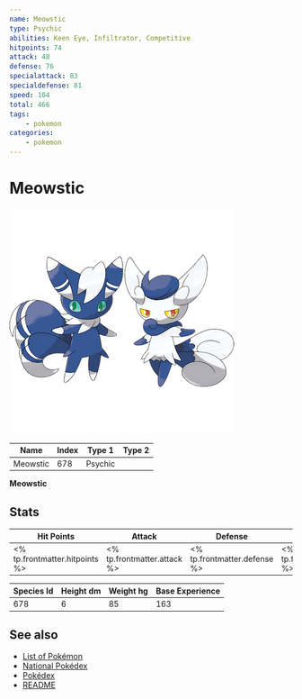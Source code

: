 ```yaml
---
name: Meowstic
type: Psychic
abilities: Keen Eye, Infiltrator, Competitive
hitpoints: 74
attack: 48
defense: 76
specialattack: 83
specialdefense: 81
speed: 104
total: 466
tags:
    - pokemon
categories:
    - pokemon
---
```


# Meowstic


![Meowstic](images/678.png)

| **Name** | **Index** | **Type 1** | **Type 2** |
|----|----|----|----|
| Meowstic | 678 | Psychic  |  |

**Meowstic** 


## Stats

| **Hit Points** | **Attack** | **Defense** | **Special Attack** | **Special Defense** | **Speed** | **Total** |
|----------------|------------|-------------|--------------------|---------------------|-----------|-----------|
| <% tp.frontmatter.hitpoints %> | <% tp.frontmatter.attack %> | <% tp.frontmatter.defense %> | <% tp.frontmatter.specialattack %> | <% tp.frontmatter.specialdefense %> | <% tp.frontmatter.speed %> | <% tp.frontmatter.total %> |


| **Species Id** | **Height dm** | **Weight hg** | **Base Experience** |
|----------------|------------|------------|---------------------|
| 678 | 6 | 85 | 163 |

## See also

- [List of Pokémon](../pokemon.md)
- [National Pokédex](../national_pokedex.md)
- [Pokédex](../pokedex.md)
- [README](../README.md)
